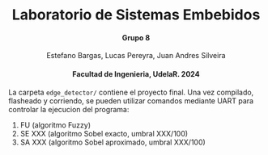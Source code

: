 <div align="center">

# Laboratorio de Sistemas Embebidos

#### Grupo 8
Estefano Bargas, Lucas Pereyra, Juan Andres Silveira

#### Facultad de Ingenieria, UdelaR. 2024

</div>

La carpeta `edge_detector/` contiene el proyecto final. Una vez compilado, flasheado y corriendo, se pueden utilizar comandos mediante UART para controlar la ejecucion del programa:
1. FU (algoritmo Fuzzy)
1. SE XXX (algoritmo Sobel exacto, umbral XXX/100)
1. SA XXX (algoritmo Sobel aproximado, umbral XXX/100)
